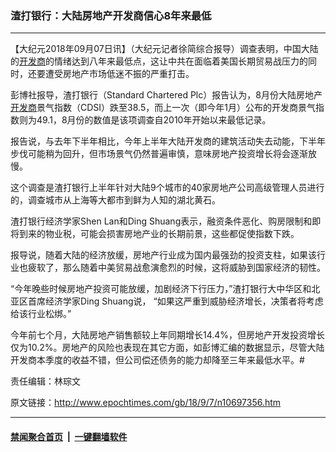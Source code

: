 ### 渣打银行：大陆房地产开发商信心8年来最低
------------------------

<p>【大纪元2018年09月07日讯】（大纪元记者徐简综合报导）调查表明，中国大陆的<a href="http://www.epochtimes.com/gb/tag/%E5%BC%80%E5%8F%91%E5%95%86.html">开发商</a>的情绪达到八年来最低点，这让中共在面临着美国长期贸易战压力的同时，还要遭受房地产市场低迷不振的严重打击。</p>
<p>彭博社报导，渣打银行（Standard Chartered Plc）报告认为，8月份大陆房地产<a href="http://www.epochtimes.com/gb/tag/%E5%BC%80%E5%8F%91%E5%95%86.html">开发商</a>景气指数（CDSI）跌至38.5，而上一次（即今年1月）公布的开发商景气指数则为49.1，8月份的数值是该项调查自2010年开始以来最低记录。</p>
<p>报告说，与去年下半年相比，今年上半年大陆开发商的建筑活动失去动能，下半年步伐可能稍为回升，但市场景气仍然普遍审慎，意味房地产投资增长将会逐渐放慢。</p>
<p>这个调查是渣打银行上半年针对大陆9个城市的40家房地产公司高级管理人员进行的，调查城市从上海等大都市到鲜为人知的湖北黄石。</p>
<p>渣打银行经济学家Shen Lan和Ding Shuang表示，融资条件恶化、购房限制和即将到来的物业税，可能会损害房地产业的长期前景，这些都促使指数下跌。</p>
<p>报导说，随着大陆的经济放缓，房地产行业成为国内最强劲的投资支柱，如果该行业也疲软了，那么随着中美贸易战愈演愈烈的时候，这将威胁到国家经济的韧性。</p>
<p>“今年晚些时候房地产投资可能放缓，加剧经济下行压力，”渣打银行大中华区和北亚区首席经济学家Ding Shuang说， “如果这严重到威胁经济增长，决策者将考虑给该行业松绑。”</p>
<p>今年前七个月，大陆房地产销售额较上年同期增长14.4%，但房地产开发投资增长仅为10.2%。房地产的风险也表现在其它方面，如彭博汇编的数据显示，尽管大陆开发商本季度的收益不错，但公司偿还债务的能力却降至三年来最低水平。#</p>
<p>责任编辑：林琮文</p>

原文链接：http://www.epochtimes.com/gb/18/9/7/n10697356.htm


------------------------
#### [禁闻聚合首页](https://github.com/gfw-breaker/banned-news/blob/master/README.md) &nbsp;|&nbsp;  [一键翻墙软件](https://github.com/gfw-breaker/nogfw/blob/master/README.md)